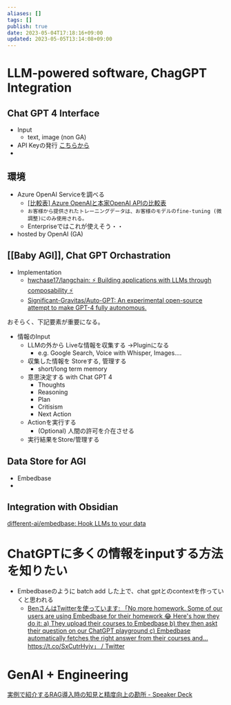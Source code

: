 ```yaml
---
aliases: []
tags: []
publish: true
date: 2023-05-04T17:18:16+09:00
updated: 2023-05-05T13:14:08+09:00
---
```


# LLM-powered software, ChagGPT Integration

## Chat GPT 4 Interface
- Input
	- text, image (non GA)
- API Keyの発行 [こちらから](https://platform.openai.com/signup/)
- 
## 環境
- Azure OpenAI Serviceを調べる
	- [\[比較表\] Azure OpenAIと本家OpenAI APIの比較表](https://zenn.dev/microsoft/articles/e0419765f7079a)
	- ```お客様から提供されたトレーニングデータは、お客様のモデルのfine-tuning (微調整)にのみ使用される。```
	- Enterpriseではこれが使えそう・・
- hosted by OpenAI (GA)

## [[Baby AGI]], Chat GPT Orchastration
- Implementation
	- [hwchase17/langchain: ⚡ Building applications with LLMs through composability ⚡](https://github.com/hwchase17/langchain)
	- [Significant\-Gravitas/Auto\-GPT: An experimental open\-source attempt to make GPT\-4 fully autonomous\.](https://github.com/Significant-Gravitas/Auto-GPT)

おそらく、下記要素が重要になる。
- 情報のInput
	- LLMの外から Liveな情報を収集する →Pluginになる
		- e.g. Google Search, Voice with Whisper, Images…. 
	- 収集した情報を Storeする, 管理する
		- short/long term memory
	- 意思決定する with Chat GPT 4
		- Thoughts
		- Reasoning
		- Plan
		- Critisism
		- Next Action
	- Actionを実行する
		- (Optional) 人間の許可を介在させる
	- 実行結果をStore/管理する

## Data Store for AGI
- Embedbase
- 

## Integration with Obsidian 
[different\-ai/embedbase: Hook LLMs to your data](https://github.com/different-ai/embedbase)


# ChatGPTに多くの情報をinputする方法を知りたい
- Embedbaseのように batch add した上で、chat gptとのcontextを作っていくと思われる
	- [BenさんはTwitterを使っています: 「No more homework\. Some of our users are using Embedbase for their homework 😂 Here's how they do it: a\) They upload their courses to Embedbase b\) they then askt their question on our ChatGPT playground c\) Embedbase automatically fetches the right answer from their courses and… https://t\.co/SxCutrHyjv」 / Twitter](https://twitter.com/hotkartoffel1/status/1653359527159267328)


# GenAI + Engineering
[実例で紹介するRAG導入時の知見と精度向上の勘所 \- Speaker Deck](https://speakerdeck.com/yamahiro/shi-li-deshao-jie-sururagdao-ru-shi-nozhi-jian-tojing-du-xiang-shang-nokan-suo?slide=75)